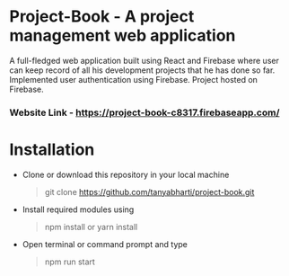 # Project-Book - A project management web application 
A full-fledged web application built using React and Firebase where user can keep record of all his development projects that he has done so far. Implemented user authentication using Firebase. Project hosted on Firebase.

### Website Link - https://project-book-c8317.firebaseapp.com/

# Installation
- Clone or download this repository in your local machine
  >  git clone https://github.com/tanyabharti/project-book.git

- Install required modules using
  > npm install or yarn install

- Open terminal or command prompt and type
  >  npm run start
